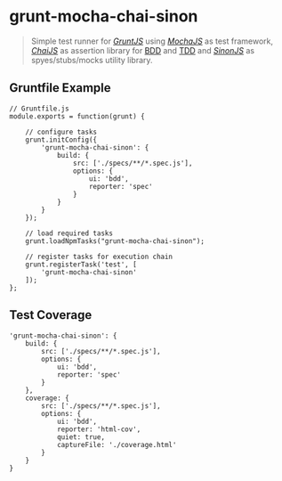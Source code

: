 grunt-mocha-chai-sinon
======================

> Simple test runner for [_GruntJS_][1] using [_MochaJS_][2] as test framework, [_ChaiJS_][3] as assertion library for [BDD][4] and [TDD][5] and [_SinonJS_][6] as spyes/stubs/mocks utility library.


## Gruntfile Example

```
// Gruntfile.js
module.exports = function(grunt) {
    
    // configure tasks
    grunt.initConfig({
        'grunt-mocha-chai-sinon': {
            build: {
                src: ['./specs/**/*.spec.js'],
	    	    options: {
        		    ui: 'bdd',
        			reporter: 'spec'
	        	}
        	}
        }
    });
    
    // load required tasks
    grunt.loadNpmTasks("grunt-mocha-chai-sinon");
    
    // register tasks for execution chain
    grunt.registerTask('test', [
		'grunt-mocha-chai-sinon'
	]);
};	
```


## Test Coverage

    'grunt-mocha-chai-sinon': {
        build: {
            src: ['./specs/**/*.spec.js'],
            options: {
                ui: 'bdd',
                reporter: 'spec'
            }
        },
        coverage: {
            src: ['./specs/**/*.spec.js'],
            options: {
                ui: 'bdd',
                reporter: 'html-cov',
                quiet: true,
                captureFile: './coverage.html'
            }
        }
    }


[1]: http://gruntjs.com/
[2]: http://visionmedia.github.io/mocha/
[3]: http://chaijs.com/
[4]: http://en.wikipedia.org/wiki/Behavior-driven_development
[5]: http://en.wikipedia.org/wiki/Test-driven_development
[6]: http://sinonjs.org/